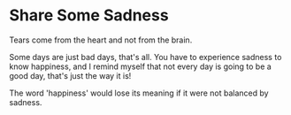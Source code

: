 # Share Some Sadness

Tears come from the heart and not from the brain.

Some days are just bad days, that's all. You have to experience sadness to know happiness, and I remind myself that not every day is going to be a good day, that's just the way it is! 

The word 'happiness' would lose its meaning if it were not balanced by sadness. 
